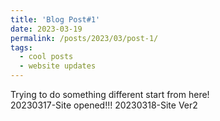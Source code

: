 ```yaml
---
title: 'Blog Post#1'
date: 2023-03-19
permalink: /posts/2023/03/post-1/
tags:
  - cool posts
  - website updates
---
```


Trying to do something different start from here!\
20230317-Site opened!!!
20230318-Site Ver2
